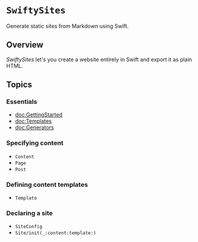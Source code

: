 # ``SwiftySites``

Generate static sites from Markdown using Swift.

## Overview

_SwiftySites_ let's you create a website entirely in Swift and export it as plain HTML. 

## Topics

### Essentials

- <doc:GettingStarted>
- <doc:Templates>
- <doc:Generators>

### Specifying content

- ``Content``
- ``Page``
- ``Post``

### Defining content templates

- ``Template``

### Declaring a site

- ``SiteConfig``
- ``Site/init(_:content:template:)``

